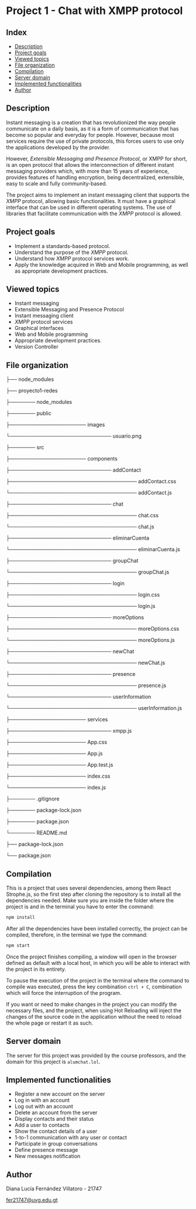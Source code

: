 # Project 1 - Chat with XMPP protocol
## Index
- [Description](https://github.com/FernandezDL/proyecto1-redes?tab=readme-ov-file#description)
- [Project goals](https://github.com/FernandezDL/proyecto1-redes?tab=readme-ov-file#project-goals)
- [Viewed topics](https://github.com/FernandezDL/proyecto1-redes?tab=readme-ov-file#viewed-topics)
- [File organization](https://github.com/FernandezDL/proyecto1-redes?tab=readme-ov-file#file-organization)
- [Compilation](https://github.com/FernandezDL/proyecto1-redes?tab=readme-ov-file#compilation)
- [Server domain](https://github.com/FernandezDL/proyecto1-redes?tab=readme-ov-file#server-domain)
- [Implemented functionalities](https://github.com/FernandezDL/proyecto1-redes?tab=readme-ov-file#implemented-functionalities)
- [Author](https://github.com/FernandezDL/proyecto1-redes?tab=readme-ov-file#author)

  
## Description
Instant messaging is a creation that has revolutionized the way people communicate on a daily basis, as it is a form of communication that has become so popular and everyday for people. However, because most services require the use of private protocols, this forces users to use only the applications developed by the provider.

However, _Extensible Messaging and Presence Protocol_, or XMPP for short, is an open protocol that allows the interconnection of different instant messaging providers which, with more than 15 years of experience, provides features of handling encryption, being decentralized, extensible, easy to scale and fully community-based.

The project aims to implement an instant messaging client that supports the _XMPP_ protocol, allowing basic functionalities. It must have a graphical interface that can be used in different operating systems. The use of libraries that facilitate communication with the _XMPP_ protocol is allowed.

## Project goals
- Implement a standards-based protocol.
- Understand the purpose of the _XMPP_ protocol.
- Understand how _XMPP_ protocol services work.
- Apply the knowledge acquired in Web and Mobile programming, as well as appropriate development practices.

## Viewed topics
- Instant messaging
- Extensible Messaging and Presence Protocol
- Instant messaging client
- _XMPP_ protocol services
- Graphical interfaces
- Web and Mobile programming
- Appropriate development practices.
- Version Controller
  
## File organization
├── node_modules

├── proyecto1-redes

├─────── node_modules

├─────── public

├───────────────────── images

└──────────────────────────── usuario.png

├─────── src

├───────────────────── components

├──────────────────────────── addContact

├─────────────────────────────────── addContact.css

└─────────────────────────────────── addContact.js

├──────────────────────────── chat

├─────────────────────────────────── chat.css

└─────────────────────────────────── chat.js

├──────────────────────────── eliminarCuenta

└─────────────────────────────────── eliminarCuenta.js

├──────────────────────────── groupChat

└─────────────────────────────────── groupChat.js

├──────────────────────────── login

├─────────────────────────────────── login.css

└─────────────────────────────────── login.js

├──────────────────────────── moreOptions

├─────────────────────────────────── moreOptions.css

└─────────────────────────────────── moreOptions.js

├──────────────────────────── newChat

└─────────────────────────────────── newChat.js

├──────────────────────────── presence

└─────────────────────────────────── presence.js

└──────────────────────────── userInformation

└─────────────────────────────────── userInformation.js

├───────────────────── services

├──────────────────────────── xmpp.js

├───────────────────── App.css

├───────────────────── App.js

├───────────────────── App.test.js

├───────────────────── index.css

└───────────────────── index.js

├─────── .gitignore

├─────── package-lock.json

├─────── package.json

└─────── README.md

├── package-lock.json

└── package.json

## Compilation
This is a project that uses several dependencies, among them React Strophe.js, so the first step after cloning the repository is to install all the dependencies needed. Make sure you are inside the folder where the project is and in the terminal you have to enter the command:

```bash
npm install
```

After all the dependencies have been installed correctly, the project can be compiled, therefore, in the terminal we type the command:

```bash
npm start
```

Once the project finishes compiling, a window will open in the browser defined as default with a local host, in which you will be able to interact with the project in its entirety.

To pause the execution of the project in the terminal where the command to compile was executed, press the key combination `ctrl + C`, combination which will force the interruption of the program.

If you want or need to make changes in the project you can modify the necessary files, and the project, when using Hot Reloading will inject the changes of the source code in the application without the need to reload the whole page or restart it as such.

## Server domain
The server for this project was provided by the course professors, and the domain for this project is `alumchat.lol`.

## Implemented functionalities
- Register a new account on the server
- Log in with an account
- Log out with an account
- Delete an account from the server
- Display contacts and their status
- Add a user to contacts
- Show the contact details of a user
- 1-to-1 communication with any user or contact
- Participate in group conversations
- Define presence message
- New messages notification
 
## Author
Diana Lucía Fernández Villatoro - 21747

fer21747@uvg.edu.gt
